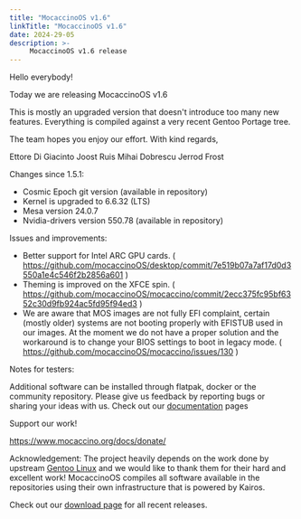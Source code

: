 ```yaml
---
title: "MocaccinoOS v1.6"
linkTitle: "MocaccinoOS v1.6"
date: 2024-29-05
description: >-
     MocaccinoOS v1.6 release
---
```


Hello everybody!

Today we are releasing MocaccinoOS v1.6

This is mostly an upgraded version that doesn't introduce too many new features. Everything is compiled against a very recent Gentoo Portage tree.

The team hopes you enjoy our effort.
With kind regards,

Ettore Di Giacinto
Joost Ruis
Mihai Dobrescu
Jerrod Frost

Changes since 1.5.1:

- Cosmic Epoch git version (available in repository)
- Kernel is upgraded to 6.6.32 (LTS)
- Mesa version 24.0.7
- Nvidia-drivers version 550.78 (available in repository) 

Issues and improvements:

- Better support for Intel ARC GPU cards. ( https://github.com/mocaccinoOS/desktop/commit/7e519b07a7af17d0d3550a1e4c546f2b2856a601 )
- Theming is improved on the XFCE spin. ( https://github.com/mocaccinoOS/mocaccino/commit/2ecc375fc95bf6352c30d9fb924ac5fd95f94ed3 )
- We are aware that MOS images are not fully EFI complaint, certain (mostly older) systems are not booting properly with EFISTUB used in our images. At the moment we do not have a proper solution and the workaround is to change your BIOS settings to boot in legacy mode. ( https://github.com/mocaccinoOS/mocaccino/issues/130 )

Notes for testers:

Additional software can be installed through flatpak, docker or the community repository.
Please give us feedback by reporting bugs or sharing your ideas with us.
Check out our [documentation](https://www.mocaccino.org/docs/) pages

Support our work!

https://www.mocaccino.org/docs/donate/

Acknowledgement:
The project heavily depends on the work done by upstream [Gentoo Linux](https://gentoo.org) and we would like to thank them for their hard and excellent work! MocaccinoOS compiles all software available in the repositories using their own infrastructure that is powered by Kairos.

Check out our [download page](https://github.com/mocaccinoOS/mocaccino/releases) for all recent releases.
